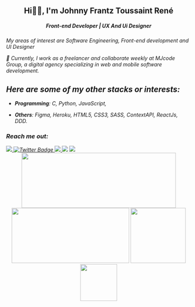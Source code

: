  <h2 align="center">Hi👋🏾, I'm Johnny Frantz Toussaint René</h2>
<h5 align="center"> Front-end Developer  | UX And Ui Designer </h5>
<i>My areas of interest are Software Engineering, Front-end development and UI Designer  <i/>

💼 Currently, I work as a freelancer and collaborate weekly at MJcode Group, a digital agency specializing in web and mobile software development.
## Here are some of my other stacks or interests:
- **Programming**:  C, Python, JavaScript,


- **Others**: Figma, Heroku, HTML5, CSS3, SASS, ContextAPI, ReactJs, DDD.

### Reach me out:
 <div>
   <a href="https://www.linkedin.com/in/rene-r-johnny-frantz-toussaint-7911a1139/" target="_blank">
      <img src="https://img.shields.io/badge/LinkedIn-0077B5?style=for-the-badge&logo=linkedin&logoColor=white" target="_blank">
   </a>
  <a href="https://twitter.com/Johnnyftr" target="_blank">
    <img src="https://img.shields.io/badge/Twitter-blue?style=for-the-badge&logo=twitter&logoColor=white" alt="Twitter Badge"/>
  </a>
<!--   <a href = "mailto:makender103@gmail.com"><img src="https://img.shields.io/badge/Gmail-D14836?style=for-the-badge&logo=gmail&logoColor=white" target="_blank"></a> -->
<!--   <a href="#"><img src="https://img.shields.io/badge/Discord-7289DA?style=for-the-badge&logo=discord&logoColor=white"></a> -->
   <a href="https://www.instagram.com/johnny_frantz1" target="_blank">
     <img src="https://img.shields.io/badge/Instagram-E4405F?style=for-the-badge&logo=instagram&logoColor=white">
  </a>
 <a href="https://t.me/Johnny_dev" target="_blank"><img src="https://img.shields.io/badge/Telegram-2CA5E0?style=for-the-badge&logo=telegram&logoColor=white"></a>
  <a href="http://johnnyfrantz.com/" target="_blank"><img src="https://img.shields.io/badge/website-000000?style=for-the-badge&logo=About.me&logoColor=white"></a>
</div>

<div align="center">
<img height="150em" width="420em" src="https://github-profile-summary-cards.vercel.app/api/cards/profile-details?username=frantzjohnny&theme=tokyonight"/> 
<img height="150em" width="320em" src="https://github-readme-stats.vercel.app/api?username=frantzjohnny&show_icons=true&theme=tokyonight&include_all_commits=true&count_private=false&hide_border=true"/> <img height="150em" src="https://github-readme-stats.vercel.app/api/top-langs/?username=frantzjohnny&layout=compact&langs_count=7&theme=tokyonight&hide_border=true"/> <img height="100em" src="https://github-readme-streak-stats.herokuapp.com/?user=frantzjohnny&theme=tokyonight&hide_border=true"/>
</div>
